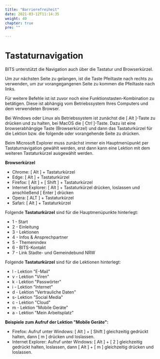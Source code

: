 ```yaml
---
title: "Barrierefreiheit"
date: 2021-03-12T11:14:35
weight: 40
chapter: true
pre: ""

---
```


# Tastaturnavigation

BITS unterstützt die Navigation auch über die Tastatur und Browserkürzel.

Um zur nächsten Seite zu gelangen, ist die Taste Pfeiltaste nach rechts zu verwenden, um zur vorangegangenen Seite zu kommen die Pfeiltaste nach links.

Für weitere Befehle ist ist zuvor noch eine Funktionstasten-Kombination zu betätigen. Diese ist abhängig vom Betriebssystem Ihres Computers und dem verwendeten Browser.

Bei Windows oder Linux als Betriebssystem ist zunächst die [ Alt ]-Taste zu drücken und zu halten, bei MacOS die [ Ctrl ]-Taste. Dazu ist eine browserabhängige Taste (Browserkürzel) und dann das Tastaturkürzel für die Lektion bzw. die folgende oder vorangehende Seite zu drücken.

Beim Microsoft Explorer muss zunächst immer ein Hauptmenüpunkt per Tastaturnavigation gewählt werden, erst dann kann eine Lektion mit dem weiteren Tastaturkürzel ausgewählt werden.

**Browserkürzel**

- Chrome: [ Alt ] + Tastaturkürzel
- Edge: [ Alt ] + Tastaturkürzel
- Firefox: [ Alt ] + [ Shift ] + Tastaturkürzel
- Internet Explorer: [ Alt ] + Tastaturkürzel drücken, loslassen und anschließend [ Enter ] drücken
- Opera: [ ALT ] + Tastaturkürzel
- Safari: [ Alt ] + Tastaturkürzel

Folgende **Tastaturkürzel** sind für die Hauptmenüpunkte hinterlegt:

- 1 - Start
- 2 - Einleitung
- 3 - Lektionen
- 4 - Infos & Ansprechpartner
- 5 - Themenindex
- 6 - BITS-Kontakt
- 7 - Link Stadte- und Gemeindebund NRW

Folgende **Tastaturkürzel** sind für die Lektionen hinterlegt:

- l - Lektion "E-Mail"
- v - Lektion "Viren"
- k - Lektion "Passwörter"
- i - Lektion "Internet"
- d - Lektion "Vertrauliche Daten"
- s- Lektion "Social Media"
- c - Lektion "Cloud"
- m - Lektion "Mobile Geräte"
- a - Lektion "Mein Arbeitsplatz"

**Beispiele zum Aufruf der Lektion "Mobile Geräte":**

- Firefox: Aufruf unter Windows: [ Alt ] + [ Shift ] gleichzeitig gedrückt halten, dann [ m ] drücken und loslassen.
- Internet Explorer: Aufruf unter Windows: [ Alt ] + [ 2 ] gleichzeitig gedrückt halten, loslassen, dann [ Alt ] + [ m ] gleichzeitig drücken und loslassen.
